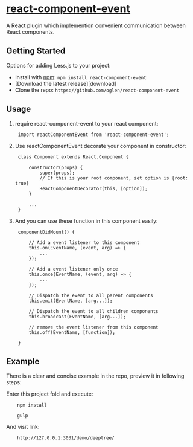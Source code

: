 # [react-component-event](https://github.com/oglen/react-component-event)

A React plugin which implemention convenient communication between React components.

## Getting Started

Options for adding Less.js to your project:

* Install with [npm](https://npmjs.org): `npm install react-component-event`
* [Download the latest release][download]
* Clone the repo: `https://github.com/oglen/react-component-event`

## Usage

1. require react-component-event to your react component:

        import reactComponentEvent from 'react-component-event';

2. Use reactComponentEvent decorate your component in constructor:

        class Component extends React.Component {

            constructor(props) {
                super(props);
                // If this is your root component, set option is {root: true}
                ReactComponentDecorator(this, [option]);
            }

            ...
        }
3. And you can use these function in this component easily:

        componentDidMount() {

            // Add a event listener to this component
            this.on(EventName, (event, arg) => {
                ...
            });

            // Add a event listener only once
            this.once(EventName, (event, arg) => {
                ...
            });

            // Dispatch the event to all parent components
            this.emit(EventName, [arg...]);

            // Dispatch the event to all children components
            this.broadcast(EventName, [arg...]);

            // remove the event listener from this component
            this.off(EventName, [function]);

        }

## Example

There is a clear and concise example in the repo, preview it in following steps:

Enter this project fold and execute:

        npm install

        gulp

And visit link:

        http://127.0.0.1:3031/demo/deeptree/
